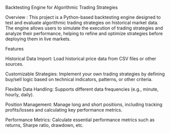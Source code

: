 Backtesting Engine for Algorithmic Trading Strategies

Overview :
This project is a Python-based backtesting engine designed to test and evaluate algorithmic trading strategies on historical market data. The engine allows users to simulate the execution of trading strategies and analyze their performance, helping to refine and optimize strategies before deploying them in live markets.

Features

Historical Data Import: Load historical price data from CSV files or other sources.

Customizable Strategies: Implement your own trading strategies by defining buy/sell logic based on technical indicators, patterns, or other criteria.

Flexible Data Handling: Supports different data frequencies (e.g., minute, hourly, daily).

Position Management: Manage long and short positions, including tracking profits/losses and calculating key performance metrics.

Performance Metrics: Calculate essential performance metrics such as returns, Sharpe ratio, drawdown, etc.
